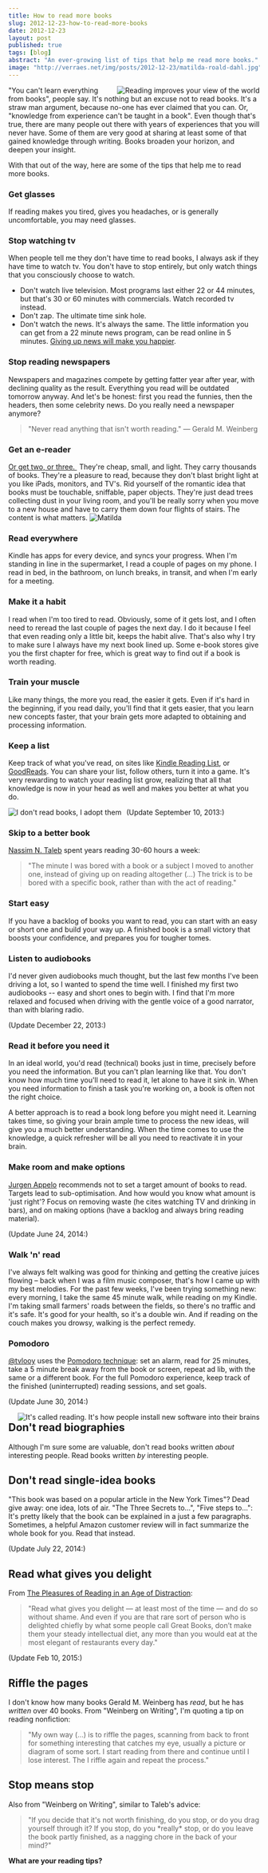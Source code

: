 ```yaml
---
title: How to read more books
slug: 2012-12-23-how-to-read-more-books
date: 2012-12-23
layout: post
published: true
tags: [blog]
abstract: "An ever-growing list of tips that help me read more books."
image: "http://verraes.net/img/posts/2012-12-23/matilda-roald-dahl.jpg"
---
```


<img style="float:right;margin-left: 10px" src="/img/posts/2012-12-23/reading_improves_your_view_of_the_world.jpg" alt="Reading improves your view of the world">

"You can't learn everything from books", people say. It's nothing but an excuse not to read books. It's a straw man argument,
because no-one has ever claimed that you can. Or, "knowledge from experience can't be taught in a book". Even though that's true,
there are many people out there with years of experiences that you will never have. Some of them are very good at sharing at least
some of that gained knowledge through writing. Books broaden your horizon, and deepen your insight.


With that out of the way, here are some of the tips that help me to read more books.

### Get glasses

If reading makes you tired, gives you headaches, or is generally uncomfortable, you may need glasses.

### Stop watching tv

When people tell me they don't have time to read books, I always ask if they have time to watch tv. You don't have to stop entirely,
but only watch things that you consciously choose to watch.

- Don't watch live television. Most programs last either 22 or 44 minutes, but that's 30 or 60 minutes with commercials. Watch recorded tv instead.
- Don't zap. The ultimate time sink hole.
- Don't watch the news. It's always the same. The little information you can get from a 22 minute news program, can be read online in 5 minutes. [Giving up news will make you happier](http://www.guardian.co.uk/media/2013/apr/12/news-is-bad-rolf-dobelli).


### Stop reading newspapers

Newspapers and magazines compete by getting fatter year after year, with declining quality as the result. Everything you read will be outdated tomorrow anyway. And let's be honest: first you read the funnies, then the headers, then some celebrity news. Do you really need a newspaper anymore?

<blockquote>"Never read anything that isn't worth reading." — Gerald M. Weinberg</blockquote>

### Get an e-reader

<a href="http://www.amazon.com/gp/product/B007HCCNJU/ref=as_li_tl?ie=UTF8&camp=1789&creative=390957&creativeASIN=B007HCCNJU&linkCode=as2&tag=verraesnet-20&linkId=PAXYR27D7TJUIIG3">
Or get two, or three.
</a><img src="http://ir-na.amazon-adsystem.com/e/ir?t=verraesnet-20&l=as2&o=1&a=B007HCCNJU" width="1" height="1" border="0" alt="" style="border:none !important; margin:0px !important;" />
They're cheap, small, and light. They carry thousands of books. They're a pleasure to read, because
they don't blast bright light at you like iPads, monitors, and TV's. Rid yourself of the romantic idea that books must
 be touchable, sniffable, paper objects. They're just dead trees collecting dust in your living room, and you'll be
 really sorry when you move to a new house and have to carry them down four flights of stairs. The content is what matters.

<img style="" src="/img/posts/2012-12-23/matilda-roald-dahl.jpg" alt="Matilda">

### Read everywhere

Kindle has apps for every device, and syncs your progress. When I'm standing in line in the supermarket, I read a couple of
pages on my phone. I read in bed, in the bathroom, on lunch breaks, in transit, and when I'm early for a meeting.

### Make it a habit

I read when I'm too tired to read. Obviously, some of it gets lost, and I often need to reread the last couple of pages
the next day. I do it because I feel that even reading only a little bit, keeps the habit alive. That's also why I try to make
 sure I always have my next book lined up. Some e-book stores give you the first chapter for free, which is great way to find
 out if a book is worth reading.

### Train your muscle

Like many things, the more you read, the easier it gets. Even if it's hard in the beginning, if you read daily, you'll find that
it gets easier, that you learn new concepts faster, that your brain gets more adapted to obtaining and processing information.

### Keep a list

Keep track of what you've read, on sites like [Kindle Reading List](https://kindle.amazon.com/), or [GoodReads](http://www.goodreads.com/).
 You can share your list, follow others, turn it into a game. It's very rewarding to watch your reading list grow, realizing that all that
 knowledge is now in your head as well and makes you better at what you do.


<img style="float:left;margin-right: 10px" src="/img/posts/2012-12-23/adopt_books_small.jpg" alt="I don't read books, I adopt them">


(Update September 10, 2013:)

### Skip to a better book

[Nassim N. Taleb](http://verraes.net/2013/08/antifragile-nassim-nicholas-taleb/) spent years reading 30-60 hours a week:

<blockquote>"The minute I was bored with a book or a subject I moved to another one, instead of giving up on reading altogether (...)
The trick is to be bored with a specific book, rather than with the act of reading."</blockquote>

### Start easy

If you have a backlog of books you want to read, you can start with an easy or short one and build your way up.
A finished book is a small victory that boosts your confidence, and prepares you for tougher tomes.

### Listen to audiobooks

I'd never given audiobooks much thought, but the last few months I've been driving a lot, so I wanted to spend the time well.
I finished my first two audiobooks -- easy and short ones to begin with. I find that I'm more relaxed and focused when driving with
 the gentle voice of a good narrator, than with blaring radio.

(Update December 22, 2013:)

### Read it before you need it

In an ideal world, you'd read (technical) books just in time, precisely before you need the information. But you can't plan learning like that.
You don't know how much time you'll need to read it, let alone to have it sink in. When you need information to finish a task
you're working on, a book is often not the right choice.

A better approach is to read a book long before you might need it. Learning takes time, so giving your brain ample time to process the new
ideas, will give you a much better understanding. When the time comes to use the knowledge, a quick refresher will be all you need to
reactivate it in your brain.


### Make room and make options

[Jurgen Appelo](http://www.noop.nl/2013/12/dont-make-goals-make-room-and-make-options.html) recommends not to set a target
amount of books to read. Targets lead to sub-optimisation. And how would you know what amount is 'just right'? Focus on removing
waste (he cites watching TV and drinking in bars), and on making options (have a backlog and always bring reading material).

(Update June 24, 2014:)

### Walk 'n' read

I've always felt walking was good for thinking and getting the creative juices flowing &ndash; back when I was a film music composer, that's how I came up with my best melodies. For the past few weeks, I've been trying something new: every morning, I take the same 45 minute walk, while reading on my Kindle. I'm taking small farmers' roads between the fields, so there's no traffic and it's safe. It's good for your health, so it's a double win. And if reading on the couch makes you drowsy, walking is the perfect remedy.

### Pomodoro

[@tvlooy](https://twitter.com/tvlooy/status/481500378362818560) uses the [Pomodoro technique](http://pomodorotechnique.com/): set an alarm, read for 25 minutes, take a 5 minute break away from the book or screen, repeat ad lib, with the same or a different book. For the full Pomodoro experience, keep track of the finished (uninterrupted) reading sessions, and set goals.


(Update June 30, 2014:)

<img style="float:right;margin-left: 10px" src="/img/posts/2012-12-23/install-software-in-brain.jpg" alt="It's called reading. It's how people install new software into their brains">


## Don't read biographies

Although I'm sure some are valuable, don't read books written *about* interesting people. Read books written *by* interesting people.

## Don't read single-idea books

"This book was based on a popular article in the New York Times"? Dead give away: one idea, lots of air. "The Three Secrets to...", "Five steps to...": It's pretty likely that the book can be explained in a just a few paragraphs. Sometimes, a helpful Amazon customer review will in fact summarize the whole book for you. Read that instead. 


(Update July 22, 2014:)

## Read what gives you delight

From [The Pleasures of Reading in an Age of Distraction](http://www.farnamstreetblog.com/2013/01/the-pleasures-of-reading-in-an-age-of-distraction/): 
<blockquote>"Read what gives you delight — at least most of the time — and do so without shame. And even if you are that rare sort of person who is delighted chiefly by what some people call Great Books, don’t make them your steady intellectual diet, any more than you would eat at the most elegant of restaurants every day."</blockquote>

(Update Feb 10, 2015:)

## Riffle the pages

I don't know how many books Gerald M. Weinberg has *read*, but he has *written* over 40 books. From "Weinberg on Writing", I'm quoting a tip on reading nonfiction:

<blockquote>"My own way (...) is to riffle the pages, scanning from back to front for something interesting that catches my eye, usually a picture or diagram of some sort. I start reading from there and continue until I lose interest. The I riffle again and repeat the process." </blockquote>


## Stop means stop

Also from "Weinberg on Writing", similar to Taleb's advice:

<blockquote>"If you decide that it's not worth finishing, do you stop, or do you drag yourself through it? If you stop, do you *really* stop, or do you leave the book partly finished, as a nagging chore in the back of your mind?"</blockquote> 



**What are your reading tips?**
